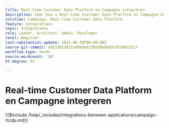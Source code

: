 ```yaml
---
title: Real-time Customer Data Platform en Campagne integreren
description: Leer hoe u Real-time Customer Data Platform en Campagne kunt integreren
solution: Campaign, Real-time Customer Data Platform
feature: Integrations
topic: Integrations
role: Leader, Architect, Admin, Developer
level: Beginner
last-substantial-update: 2023-06-30T00:00:00Z
source-git-commit: ed53392381fa568de8230288e6b85c87540222cf
workflow-type: tm+mt
source-wordcount: '24'
ht-degree: 0%

---
```



# Real-time Customer Data Platform en Campagne integreren

{{$include /help/_includes/integrations-between-applications/campaign-rtcdp.md}}
